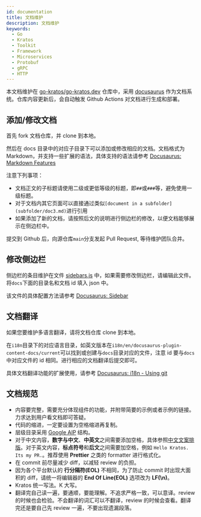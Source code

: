 ```yaml
---
id: documentation
title: 文档维护
description: 文档维护
keywords:
  - Go
  - Kratos
  - Toolkit
  - Framework
  - Microservices
  - Protobuf
  - gRPC
  - HTTP
---
```


本文档维护在 [go-kratos/go-kratos.dev](https://github.com/go-kratos/go-kratos.dev) 仓库中，采用 [docusaurus](https://docusaurus.io/) 作为文档系统。仓库内容更新后，会自动触发 Github Actions 对文档进行生成和部署。

## 添加/修改文档

首先 fork 文档仓库，并 clone 到本地。

然后在 docs 目录中的对应子目录下可以添加或修改相应的文档。文档格式为 Markdown，并支持一些扩展的语法，具体支持的语法请参考 [Docusaurus: Markdown Features](https://docusaurus.io/docs/markdown-features)

注意下列事项：

- 文档正文的子标题请使用二级或更低等级的标题，即`##`或`###`等，避免使用一级标题。
- 对于文档内其它页面可以直接通过类似`[document in a subfolder](subfolder/doc3.md)`进行引用
- 如果添加了新的文档，请按照后文的说明进行侧边栏的修改，以便文档能够展示在侧边栏中。

提交到 Github 后，向源仓库`main`分支发起 Pull Request, 等待维护团队合并。

## 修改侧边栏

侧边栏的条目维护在文件 [sidebars.js](https://github.com/go-kratos/go-kratos.dev/blob/main/sidebars.js) 中，如果需要修改侧边栏，请编辑此文件。
将`docs`下面的目录名和文档 id 填入 json 中。

该文件的具体配置方法请参考 [Docusaurus: Sidebar](https://docusaurus.io/docs/sidebar)

## 文档翻译

如果您要维护多语言翻译，请将文档仓库 clone 到本地。

在`i18n`目录下的对应语言目录，如英文版本在`i18n/en/docusaurus-plugin-content-docs/current`可以找到或创建与`docs`目录对应的文件，注意 id 要与`docs`中对应文件的 id 相同。进行相应的文档翻译后提交即可。

具体文档翻译功能的扩展使用，请参考 [Docusaurus: i18n - Using git](https://docusaurus.io/docs/i18n/git)

## 文档规范

- 内容要完整，需要充分体现组件的功能，并附带简要的示例或者示例的链接。力求达到用户看文档即可答疑。
- 代码的缩进，一定要设置为空格缩进再复制。
- 层级目录采用 [Google AIP](https://google.aip.dev/121) 结构。
- 对于中文内容，**数字与中文**、**中英文**之间需要添加空格，具体参照[中文文案排版](https://github.com/sparanoid/chinese-copywriting-guidelines)。对于英文内容，**标点符号**和**后文**之间需要加空格，例如 `Hello Kratos. Its my PR.`。推荐使用 **Prettier** 之类的 formatter 进行格式化。
- 在 commit 前尽量减少 diff，以减轻 review 的负担。
- 因为各个平台默认的 **行分隔符(EOL)** 不相同，为了防止 commit 时出现大面积的 diff，请统一将编辑器的 **End Of Line(EOL)** 选项改为 **LF(\n)**。
- Kratos 统一写法。K 大写。
- 翻译完自己读一遍，要通顺，要能理解。不追求严格一致，可以意译。review 的时候也会检验。不会翻译的词汇可以不翻译，review 的时候会查看。翻译完还是要自己先 review 一遍，不要出现遗漏段落。

